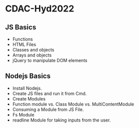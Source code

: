 # CDAC-Hyd2022

## JS Basics
- Functions
- HTML Files
- Classes and objects
- Arrays and objects
- jQuery to manipulate DOM elements

## Nodejs Basics
- Install Nodejs.
- Create JS files and run it from Cmd. 
- Create Modules
- Function module vs. Class Module vs. MultiContentModule
- Consuming a Module from JS File. 
- Fs Module
- readline Module for taking inputs from the user. 
